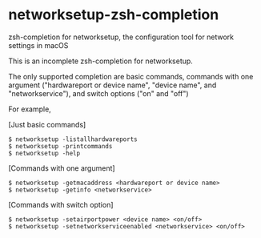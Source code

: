 # networksetup-zsh-completion
zsh-completion for networksetup, the configuration tool for network settings in macOS

This is an incomplete zsh-completion for networksetup.

The only supported completion are basic commands, commands with one argument ("hardwareport or device name", "device name", and "networkservice"), and switch options ("on" and "off")

For example,

[Just basic commands]
```
$ networksetup -listallhardwareports
$ networksetup -printcommands
$ networksetup -help
```

[Commands with one argument]
```
$ networksetup -getmacaddress <hardwareport or device name>
$ networksetup -getinfo <networkservice>
```

[Commands with switch option]
```
$ networksetup -setairportpower <device name> <on/off>
$ networksetup -setnetworkserviceenabled <networkservice> <on/off>
```
